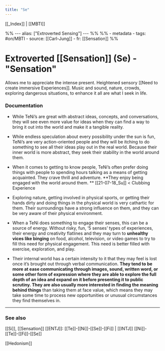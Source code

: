 ```yaml
---
title: "Se"
---
```


[[_Index]] | [[MBTI]]

%% ---
alias: ["Extroverted Sensing"]
--- %%
%% - metadata
	- tags: #on/MBTI 
	- source: [[Carl-Jung]]
	- fr: [[Sensation]]
%%

# Extroverted [[Sensation]] (Se) - "Sensation"

Allows me to appreciate the intense present. Heightened sensory [[Need to create immersive Experiences]]. Music and sound, nature, crowds, exploring dangerous situations, to enhance it all are what I seek in life.

### Documentation 
- While TeNi’s are great with abstract ideas, concepts, and conversations, they will see even more value for ideas when they can find a way to bring it out into the world and make it a tangible reality.

- While endless speculation about every possibility under the sun is fun, TeNi’s are very action-oriented people and they will be itching to do something to see all their ideas play out in the real world. Because their inner world is more abstract, they seek their stability in the world around them.

- When it comes to getting to know people, TeNi’s often prefer doing things with people to spending hours talking as a means of getting acquainted. They crave thrill and adventure. **They enjoy being engaged with the world around them. ** [[21-07-18_Su]] < Clubbing Experience

- Exploring nature, getting involved in physical sports, or getting their hands dirty and doing things in the physical world is very cathartic for them. Their surroundings have a strong influence on them, and they can be very aware of their physical environment.
	
- When a TeNi does something to engage their senses, this can be a source of energy. Without risky, fun, ‘5 senses’ types of experiences, their energy and creativity flatlines and they may turn to **unhealthy vices like binging** on food, alcohol, television, or video games to try to fill this need for physical engagement. This need is better filled with exercise, exploration, and play.
	
- Their internal world has a certain intensity to it that they may feel is lost once it’s brought out through verbal communication. **They tend to be more at ease communicating through images, sound, written word, or some other form of expression where they are able to explore the full depth of an idea and expand on it before presenting it to public scrutiny. They are also usually more interested in finding the meaning behind things** than taking them at face value, which means they may take some time to process new opportunities or unusual circumstances they find themselves in.

-------------
### See also
[[Si]], [[Sensation]]
[[ENTJ]]: [[Te]]-[[Ni]]-[[Se]]-[[Fi]] | [[INTJ]] [[Ni]]-[[Te]]-[[Fi]]-[[Se]]

[[Hedonism]]
